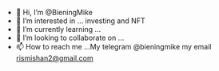 - 👋 Hi, I’m @BieningMike
- 👀 I’m interested in ... investing and NFT
- 🌱 I’m currently learning ...
- 💞️ I’m looking to collaborate on ...
- 📫 How to reach me ...My telegram @bieningmike 
my email rismishan2@gmail.com

<!---
BieningMike/BieningMike is a ✨ special ✨ repository because its `README.md` (this file) appears on your GitHub profile.
You can click the Preview link to take a look at your changes.
--->
